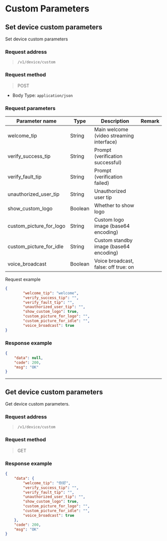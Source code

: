 # Custom Parameters


## Set device custom parameters

Set device custom parameters

### Request address

> `​/v1​/device​/custom`

### Request method

> POST

- Body Type: `application/json`

### Request parameters

| Parameter name          | Type    | Description                              | Remark |
| ----------------------- | ------- | ---------------------------------------- | ------ |
| welcome_tip             | String  | Main welcome (video streaming interface) |        |
| verify_success_tip      | String  | Prompt (verification successful)         |        |
| verify_fault_tip        | String  | Prompt (verification failed)             |        |
| unauthorized_user_tip   | String  | Unauthorized user tip                    |        |
| show_custom_logo        | Boolean | Whether to show logo                     |        |
| custom_picture_for_logo | String  | Custom logo image (base64 encoding)      |        |
| custom_picture_for_idle | String  | Custom standby image (base64 encoding)   |        |
| voice_broadcast         | Boolean | Voice broadcast, false: off true: on     |        |

Request example

```json
{
        "welcome_tip": "welcome",
        "verify_success_tip": "",
        "verify_fault_tip": "",
        "unauthorized_user_tip": "",
        "show_custom_logo": true,
        "custom_picture_for_logo": "",
        "custom_picture_for_idle": "",
        "voice_broadcast": true
}
```

### Response example

```json
{
    "data": null,
    "code": 200,
    "msg": "OK"
}
```

---

## Get device custom parameters

Get device custom parameters.

### Request address

> `​/v1​/device​/custom`

### Request method

> GET

### Response example

```json
{
    "data": {
        "welcome_tip": "你好",
        "verify_success_tip": "",
        "verify_fault_tip": "",
        "unauthorized_user_tip": "",
        "show_custom_logo": true,
        "custom_picture_for_logo": "",
        "custom_picture_for_idle": "",
        "voice_broadcast": true
    },
    "code": 200,
    "msg": "OK"
}
```



